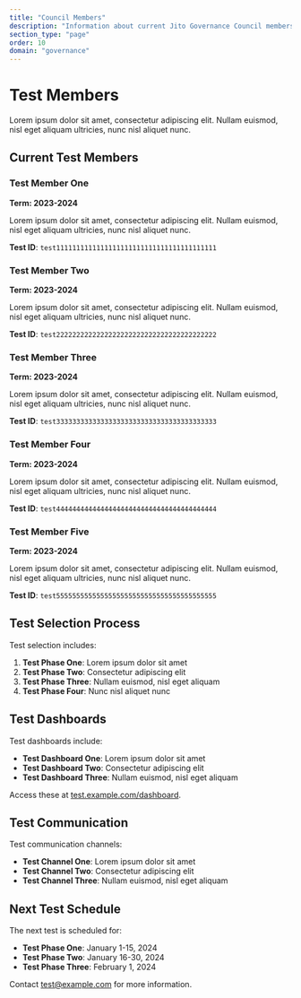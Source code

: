 ```yaml
---
title: "Council Members"
description: "Information about current Jito Governance Council members"
section_type: "page"
order: 10
domain: "governance"
---
```


# Test Members

Lorem ipsum dolor sit amet, consectetur adipiscing elit. Nullam euismod, nisl eget aliquam ultricies, nunc nisl aliquet nunc.

## Current Test Members

### Test Member One
**Term: 2023-2024**

Lorem ipsum dolor sit amet, consectetur adipiscing elit. Nullam euismod, nisl eget aliquam ultricies, nunc nisl aliquet nunc.

**Test ID**: `test1111111111111111111111111111111111111111`

### Test Member Two
**Term: 2023-2024**

Lorem ipsum dolor sit amet, consectetur adipiscing elit. Nullam euismod, nisl eget aliquam ultricies, nunc nisl aliquet nunc.

**Test ID**: `test2222222222222222222222222222222222222222`

### Test Member Three
**Term: 2023-2024**

Lorem ipsum dolor sit amet, consectetur adipiscing elit. Nullam euismod, nisl eget aliquam ultricies, nunc nisl aliquet nunc.

**Test ID**: `test3333333333333333333333333333333333333333`

### Test Member Four
**Term: 2023-2024**

Lorem ipsum dolor sit amet, consectetur adipiscing elit. Nullam euismod, nisl eget aliquam ultricies, nunc nisl aliquet nunc.

**Test ID**: `test4444444444444444444444444444444444444444`

### Test Member Five
**Term: 2023-2024**

Lorem ipsum dolor sit amet, consectetur adipiscing elit. Nullam euismod, nisl eget aliquam ultricies, nunc nisl aliquet nunc.

**Test ID**: `test5555555555555555555555555555555555555555`

## Test Selection Process

Test selection includes:

1. **Test Phase One**: Lorem ipsum dolor sit amet
2. **Test Phase Two**: Consectetur adipiscing elit
3. **Test Phase Three**: Nullam euismod, nisl eget aliquam
4. **Test Phase Four**: Nunc nisl aliquet nunc

## Test Dashboards

Test dashboards include:

- **Test Dashboard One**: Lorem ipsum dolor sit amet
- **Test Dashboard Two**: Consectetur adipiscing elit
- **Test Dashboard Three**: Nullam euismod, nisl eget aliquam

Access these at [test.example.com/dashboard](https://test.example.com/dashboard).

## Test Communication

Test communication channels:

- **Test Channel One**: Lorem ipsum dolor sit amet
- **Test Channel Two**: Consectetur adipiscing elit
- **Test Channel Three**: Nullam euismod, nisl eget aliquam

## Next Test Schedule

The next test is scheduled for:

- **Test Phase One**: January 1-15, 2024
- **Test Phase Two**: January 16-30, 2024
- **Test Phase Three**: February 1, 2024

Contact test@example.com for more information. 